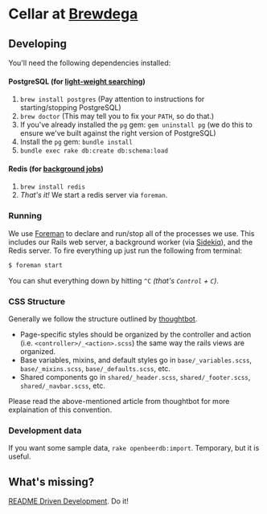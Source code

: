 # Cellar at [Brewdega](http://brewdega.com)

## Developing

You'll need the following dependencies installed:

#### PostgreSQL (for [light-weight searching][texticle])
  1. `brew install postgres` (Pay attention to instructions for
     starting/stopping PostgreSQL)
  1. `brew doctor` (This may tell you to fix your `PATH`, so do that.)
  1. If you've already installed the `pg` gem: `gem uninstall pg` (we do this
     to ensure we've built against the right version of PostgreSQL)
  1. Install the `pg` gem: `bundle install`
  1. `bundle exec rake db:create db:schema:load`

#### Redis (for [background jobs][sidekiq])
  1. `brew install redis`
  1. _That's it!_ We start a redis server via `foreman`.

### Running

We use [Foreman][foreman] to declare and run/stop all of the processes we use.
This includes our Rails web server, a background worker (via
[Sidekiq][sidekiq]), and the Redis server. To fire everything up just run the
following from terminal:

```bash
$ foreman start
```

You can shut everything down by hitting `^C` _(that's `Control` + `C`)_.

### CSS Structure

Generally we follow the structure outlined by [thoughtbot][thoughtbot-css].

  * Page-specific styles should be organized by the controller and action (i.e.
    `<controller>/_<action>.scss`) the same way the rails views are organized.
  * Base variables, mixins, and default styles go in `base/_variables.scss`,
    `base/_mixins.scss`, `base/_defaults.scss`, etc.
  * Shared components go in `shared/_header.scss`, `shared/_footer.scss`,
    `shared/_navbar.scss`, etc.

Please read the above-mentioned article from thoughtbot for more explaination
of this convention.

### Development data

If you want some sample data, `rake openbeerdb:import`. Temporary, but it is
useful.

## What's missing?

[README Driven Development][rdd]. Do it!


[foreman]: https://devcenter.heroku.com/articles/procfile/
[postgres-setup]: http://blog.willj.net/2011/05/31/setting-up-postgresql-for-ruby-on-rails-development-on-os-x/
[rdd]: http://tom.preston-werner.com/2010/08/23/readme-driven-development.html
[sidekiq]: https://github.com/mperham/sidekiq
[texticle]: https://tenderlove.github.com/texticle/
[thoughtbot-css]: http://robots.thoughtbot.com/post/25098505945/style-sheet-swag-architecting-your-applications-styles "Style Sheet Swag: architecting your applications styles"
